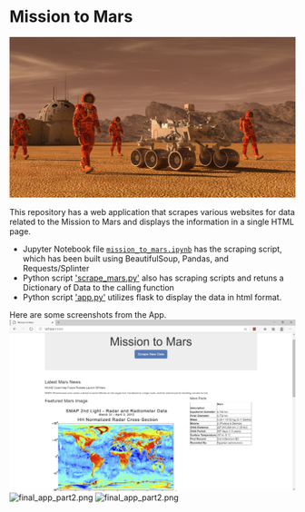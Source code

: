 # Mission to Mars

![mission_to_mars](Mission_to_Mars/Images/mission_to_mars.png)

This repository has a web application that scrapes various websites for data related to the Mission to Mars and displays the information in a single HTML page. 

* Jupyter Notebook file [`mission_to_mars.ipynb`](Mission_to_Mars/MissionToMars.ipynb) has the scraping script, which has been built using BeautifulSoup, Pandas, and Requests/Splinter
* Python script ['scrape_mars.py'](Mission_to_Mars/scrape_mars.py) also has scraping scripts and retuns a Dictionary of Data to the calling function
* Python script ['app.py'](Mission_to_Mars/app.py) utilizes flask to display the data in html format.

Here are some screenshots from the App.
![final_app_part1.png](Mission_to_Mars/Images/final_app_part1.png)
![final_app_part2.png](Mission_to_Mars/Images/final_app_part2.png)
![final_app_part2.png](Mission_to_Mars/Images/final_app_part3.png)